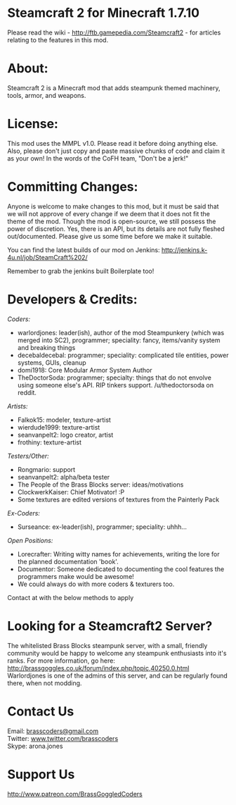 Steamcraft 2 for Minecraft 1.7.10
================================
Please read the wiki - http://ftb.gamepedia.com/Steamcraft2 - for articles relating to the features in this mod.

About:
======
Steamcraft 2 is a Minecraft mod that adds steampunk themed machinery, tools, armor, and weapons.

License:
========
This mod uses the MMPL v1.0. Please read it before doing anything else. Also, please don't just copy and paste massive chunks of code and claim it as your own! In the words of the CoFH team, "Don't be a jerk!"

Committing Changes:
===================
Anyone is welcome to make changes to this mod, but it must be said that we will not approve of
every change if we deem that it does not fit the theme of the mod. Though the mod is open-source,
we still possess the power of discretion. Yes, there is an API, but its details are not fully
fleshed out/documented. Please give us some time before we make it suitable.

You can find the latest builds of our mod on Jenkins:
http://jenkins.k-4u.nl/job/SteamCraft%202/ 

Remember to grab the jenkins built Boilerplate too!

Developers & Credits:
=====================
_Coders:_
* warlordjones: leader(ish), author of the mod Steampunkery (which was merged into SC2), programmer; speciality: fancy, items/vanity system and breaking things
* decebaldecebal: programmer; speciality: complicated tile entities, power systems, GUIs, cleanup
* domi1918: Core Modular Armor System Author
* TheDoctorSoda: programmer; specialty: things that do not envolve using someone else's API. RIP tinkers support. /u/thedoctorsoda on reddit.

_Artists:_
* Falkok15: modeler, texture-artist
* wierdude1999: texture-artist
* seanvanpelt2: logo creator, artist
* frothiny: texture-artist

_Testers/Other:_
* Rongmario: support
* seanvanpelt2: alpha/beta tester
* The People of the Brass Blocks server: ideas/motivations
* ClockwerkKaiser: Chief Motivator! :P
* Some textures are edited versions of textures from the Painterly Pack

_Ex-Coders:_
* Surseance: ex-leader(ish), programmer; speciality: uhhh...

_Open Positions:_
* Lorecrafter: Writing witty names for achievements, writing the lore for the planned documentation 'book'.
* Documentor: Someone dedicated to documenting the cool features the programmers make would be awesome!
* We could always do with more coders & texturers too.

Contact at with the below methods to apply

Looking for a Steamcraft2 Server?
=================================
The whitelisted Brass Blocks steampunk server, with a small, friendly community would be happy to welcome any steampunk enthusiasts into it's ranks. For more information, go here: http://brassgoggles.co.uk/forum/index.php/topic,40250.0.html Warlordjones is one of the admins of this server, and can be regularly found there, when not modding.

Contact Us
==========
Email: brasscoders@gmail.com <br/>
Twitter: www.twitter.com/brasscoders <br/>
Skype: arona.jones <br/>

Support Us
===========
http://www.patreon.com/BrassGoggledCoders
